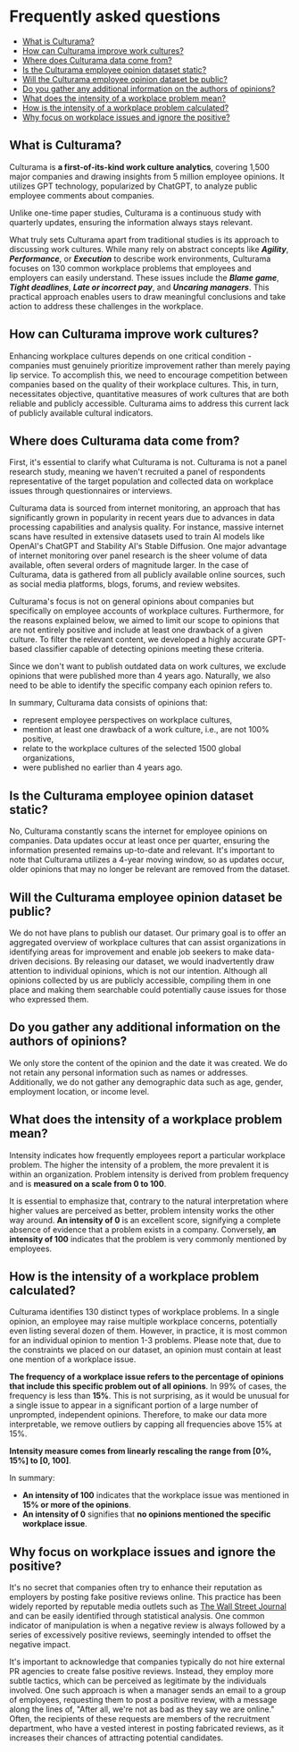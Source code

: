 # Frequently asked questions

- [What is Culturama?](#what-is-culturama)
- [How can Culturama improve work cultures?](#how-can-culturama-improve-work-cultures)
- [Where does Culturama data come from?](#where-does-culturama-data-come-from)
- [Is the Culturama employee opinion dataset static?](#is-the-culturama-employee-opinion-dataset-static)
- [Will the Culturama employee opinion dataset be public?](#will-the-culturama-employee-opinion-dataset-be-public)
- [Do you gather any additional information on the authors of opinions?](#do-you-gather-any-additional-information-on-the-authors-of-opinions)
- [What does the intensity of a workplace problem mean?](#what-does-the-intensity-of-a-workplace-problem-mean)
- [How is the intensity of a workplace problem calculated?](#how-is-the-intensity-of-a-workplace-problem-calculated)
- [Why focus on workplace issues and ignore the positive?](#why-focus-on-workplace-issues-and-ignore-the-positive)

## What is Culturama?

Culturama is **a first-of-its-kind work culture analytics**, covering 1,500 major companies and drawing insights from 5 million employee opinions. It utilizes GPT technology, popularized by ChatGPT, to analyze public employee comments about companies.

Unlike one-time paper studies, Culturama is a continuous study with quarterly updates, ensuring the information always stays relevant.

What truly sets Culturama apart from traditional studies is its approach to discussing work cultures. While many rely on abstract concepts like ***Agility***, ***Performance***, or ***Execution*** to describe work environments, Culturama focuses on 130 common workplace problems that employees and employers can easily understand. These issues include the ***Blame game***, ***Tight deadlines***, ***Late or incorrect pay***, and ***Uncaring managers***. This practical approach enables users to draw meaningful conclusions and take action to address these challenges in the workplace.

## How can Culturama improve work cultures?

Enhancing workplace cultures depends on one critical condition - companies must genuinely prioritize improvement rather than merely paying lip service. To accomplish this, we need to encourage competition between companies based on the quality of their workplace cultures. This, in turn, necessitates objective, quantitative measures of work cultures that are both reliable and publicly accessible. Culturama aims to address this current lack of publicly available cultural indicators.

## Where does Culturama data come from?

First, it's essential to clarify what Culturama is not. Culturama is not a panel research study, meaning we haven't recruited a panel of respondents representative of the target population and collected data on workplace issues through questionnaires or interviews.

Culturama data is sourced from internet monitoring, an approach that has significantly grown in popularity in recent years due to advances in data processing capabilities and analysis quality. For instance, massive internet scans have resulted in extensive datasets used to train AI models like OpenAI's ChatGPT and Stability AI's Stable Diffusion. One major advantage of internet monitoring over panel research is the sheer volume of data available, often several orders of magnitude larger. In the case of Culturama, data is gathered from all publicly available online sources, such as social media platforms, blogs, forums, and review websites. 

Culturama's focus is not on general opinions about companies but specifically on employee accounts of workplace cultures. Furthermore, for the reasons explained below, we aimed to limit our scope to opinions that are not entirely positive and include at least one drawback of a given culture. To filter the relevant content, we developed a highly accurate GPT-based classifier capable of detecting opinions meeting these criteria.

Since we don't want to publish outdated data on work cultures, we exclude opinions that were published more than 4 years ago. Naturally, we also need to be able to identify the specific company each opinion refers to.

In summary, Culturama data consists of opinions that:

 - represent employee perspectives on workplace cultures,
 - mention at least one drawback of a work culture, i.e., are not 100% positive,
 - relate to the workplace cultures of the selected 1500 global organizations,
 - were published no earlier than 4 years ago.

## Is the Culturama employee opinion dataset static?

No, Culturama constantly scans the internet for employee opinions on companies. Data updates occur at least once per quarter, ensuring the information presented remains up-to-date and relevant. It's important to note that Culturama utilizes a 4-year moving window, so as updates occur, older opinions that may no longer be relevant are removed from the dataset.

## Will the Culturama employee opinion dataset be public?

We do not have plans to publish our dataset. Our primary goal is to offer an aggregated overview of workplace cultures that can assist organizations in identifying areas for improvement and enable job seekers to make data-driven decisions. By releasing our dataset, we would inadvertently draw attention to individual opinions, which is not our intention. Although all opinions collected by us are publicly accessible, compiling them in one place and making them searchable could potentially cause issues for those who expressed them.

## Do you gather any additional information on the authors of opinions?

We only store the content of the opinion and the date it was created. We do not retain any personal information such as names or addresses. Additionally, we do not gather any demographic data such as age, gender, employment location, or income level.

## What does the intensity of a workplace problem mean?

Intensity indicates how frequently employees report a particular workplace problem. The higher the intensity of a problem, the more prevalent it is within an organization. Problem intensity is derived from problem frequency and is **measured on a scale from 0 to 100**.

It is essential to emphasize that, contrary to the natural interpretation where higher values are perceived as better, problem intensity works the other way around. **An intensity of 0** is an excellent score, signifying a complete absence of evidence that a problem exists in a company. Conversely, **an intensity of 100** indicates that the problem is very commonly mentioned by employees.

## How is the intensity of a workplace problem calculated?

Culturama identifies 130 distinct types of workplace problems. In a single opinion, an employee may raise multiple workplace concerns, potentially even listing several dozen of them. However, in practice, it is most common for an individual opinion to mention 1-3 problems. Please note that, due to the constraints we placed on our dataset, an opinion must contain at least one mention of a workplace issue.

**The frequency of a workplace issue refers to the percentage of opinions that include this specific problem out of all opinions**. In 99% of cases, the frequency is less than **15%**. This is not surprising, as it would be unusual for a single issue to appear in a significant portion of a large number of unprompted, independent opinions. Therefore, to make our data more interpretable, we remove outliers by capping all frequencies above 15% at 15%.

**Intensity measure comes from linearly rescaling the range from [0%, 15%] to [0, 100]**.

In summary:

 - **An intensity of 100** indicates that the workplace issue was mentioned in **15% or more of the opinions**.
 - **An intensity of 0** signifies that **no opinions mentioned the specific workplace issue**.

## Why focus on workplace issues and ignore the positive?

It's no secret that companies often try to enhance their reputation as employers by posting fake positive reviews online. This practice has been widely reported by reputable media outlets such as [The Wall Street Journal](https://www.wsj.com/articles/companies-manipulate-glassdoor-by-inflating-rankings-and-pressuring-employees-11548171977) and can be easily identified through statistical analysis. One common indicator of manipulation is when a negative review is always followed by a series of excessively positive reviews, seemingly intended to offset the negative impact.

It's important to acknowledge that companies typically do not hire external PR agencies to create false positive reviews. Instead, they employ more subtle tactics, which can be perceived as legitimate by the individuals involved. One such approach is when a manager sends an email to a group of employees, requesting them to post a positive review, with a message along the lines of, "After all, we're not as bad as they say we are online." Often, the recipients of these requests are members of the recruitment department, who have a vested interest in posting fabricated reviews, as it increases their chances of attracting potential candidates.

